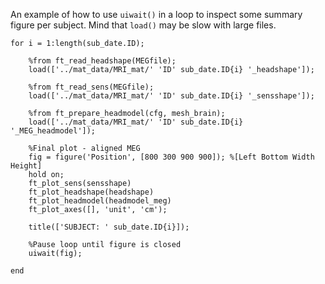 An example of how to use `uiwait()` in a loop to inspect some summary figure per subject. Mind that `load()` may be slow with large files.


    for i = 1:length(sub_date.ID);
    
        %from ft_read_headshape(MEGfile);
        load(['../mat_data/MRI_mat/' 'ID' sub_date.ID{i} '_headshape']);
    
        %from ft_read_sens(MEGfile);
        load(['../mat_data/MRI_mat/' 'ID' sub_date.ID{i} '_sensshape']);
    
        %from ft_prepare_headmodel(cfg, mesh_brain);
        load(['../mat_data/MRI_mat/' 'ID' sub_date.ID{i} '_MEG_headmodel']);
    
        %Final plot - aligned MEG
        fig = figure('Position', [800 300 900 900]); %[Left Bottom Width Height]
        hold on;
        ft_plot_sens(sensshape)
        ft_plot_headshape(headshape)
        ft_plot_headmodel(headmodel_meg)
        ft_plot_axes([], 'unit', 'cm');
    
        title(['SUBJECT: ' sub_date.ID{i}]);
    
        %Pause loop until figure is closed
        uiwait(fig);

    end